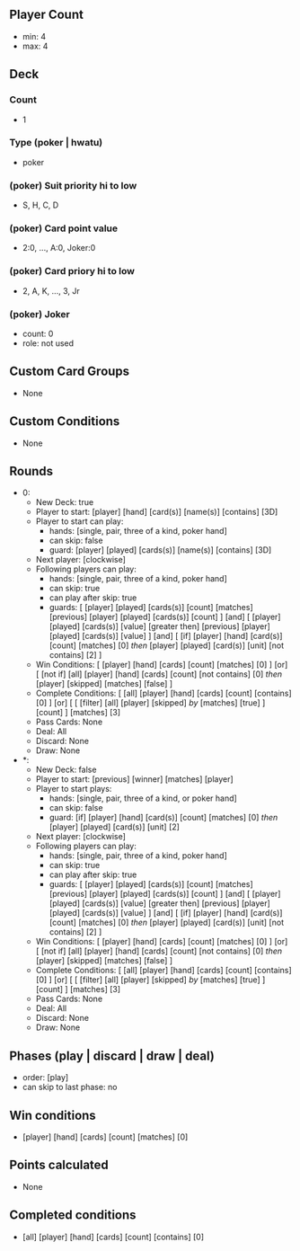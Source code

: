 ## Player Count
  - min: 4
  - max: 4
## Deck
### Count
  - 1
### Type (poker | hwatu)
  - poker
### (poker) Suit priority hi to low
  - S, H, C, D
### (poker) Card point value
  - 2:0, ..., A:0, Joker:0
### (poker) Card priory hi to low
  - 2, A, K, ..., 3, Jr
### (poker) Joker
  - count: 0
  - role: not used
## Custom Card Groups
  - None
## Custom Conditions
  - None
## Rounds
  - 0:
    - New Deck: true
    - Player to start: [player] [hand] [card(s)] [name(s)] [contains] [3D]
    - Player to start can play:
      - hands: [single, pair, three of a kind, poker hand]
      - can skip: false
      - guard: [player] [played] [cards(s)] [name(s)] [contains] [3D]
    - Next player: [clockwise]
    - Following players can play:
      - hands: [single, pair, three of a kind, poker hand]
      - can skip: true
      - can play after skip: true
      - guards: [ [player] [played] [cards(s)] [count] [matches] [previous] [player] [played] [cards(s)] [count] ] [and] [ [player] [played] [cards(s)] [value] [greater then] [previous] [player] [played] [cards(s)] [value] ] [and] [ [if] [player] [hand] [card(s)] [count] [matches] [0] _then_ [player] [played] [card(s)] [unit] [not contains] [2] ]
    - Win Conditions: [ [player] [hand] [cards] [count] [matches] [0] ] [or] [ [not if] [all] [player] [hand] [cards] [count] [not contains] [0] _then_ [player] [skipped] [matches] [false] ]
    - Complete Conditions: [ [all] [player] [hand] [cards] [count] [contains] [0] ] [or] [ [ [filter] [all] [player] [skipped] _by_ [matches] [true] ] [count] ] [matches] [3]
    - Pass Cards: None
    - Deal: All
    - Discard: None
    - Draw: None
  - *:
    - New Deck: false
    - Player to start: [previous] [winner] [matches] [player]
    - Player to start plays:
      - hands: [single, pair, three of a kind, or poker hand]
      - can skip: false
      - guard: [if] [player] [hand] [card(s)] [count] [matches] [0] _then_ [player] [played] [card(s)] [unit] [2]
    - Next player: [clockwise]
    - Following players can play:
      - hands: [single, pair, three of a kind, poker hand]
      - can skip: true
      - can play after skip: true
      - guards: [ [player] [played] [cards(s)] [count] [matches] [previous] [player] [played] [cards(s)] [count] ] [and] [ [player] [played] [cards(s)] [value] [greater then] [previous] [player] [played] [cards(s)] [value] ] [and] [ [if] [player] [hand] [card(s)] [count] [matches] [0] _then_ [player] [played] [card(s)] [unit] [not contains] [2] ]
    - Win Conditions: [ [player] [hand] [cards] [count] [matches] [0] ] [or] [ [not if] [all] [player] [hand] [cards] [count] [not contains] [0] _then_ [player] [skipped] [matches] [false] ]
    - Complete Conditions: [ [all] [player] [hand] [cards] [count] [contains] [0] ] [or] [ [ [filter] [all] [player] [skipped] _by_ [matches] [true] ] [count] ] [matches] [3]
    - Pass Cards: None
    - Deal: All
    - Discard: None
    - Draw: None
## Phases (play | discard | draw | deal)
  - order: [play]
  - can skip to last phase: no
## Win conditions
  - [player] [hand] [cards] [count] [matches] [0]
## Points calculated
  - None
## Completed conditions
  - [all] [player] [hand] [cards] [count] [contains] [0]